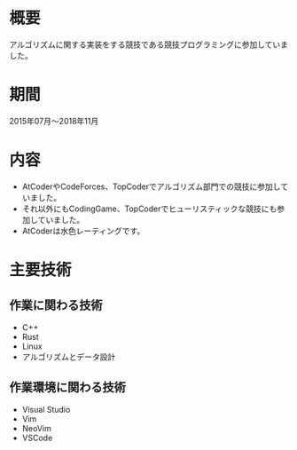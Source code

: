 # 概要

アルゴリズムに関する実装をする競技である競技プログラミングに参加していました。

# 期間
2015年07月～2018年11月

# 内容
- AtCoderやCodeForces、TopCoderでアルゴリズム部門での競技に参加していました。
- それ以外にもCodingGame、TopCoderでヒューリスティックな競技にも参加していました。
- AtCoderは水色レーティングです。

# 主要技術

## 作業に関わる技術
- C++
- Rust
- Linux
- アルゴリズムとデータ設計

## 作業環境に関わる技術

- Visual Studio
- Vim
- NeoVim
- VSCode

